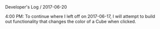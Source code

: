 Developer's Log / 2017-06-20

4:00 PM: To continue where I left off on 2017-06-17, I will attempt to build out functionality that changes the color of a Cube when clicked.
